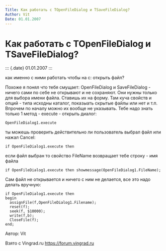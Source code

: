 ```yaml
---
Title: Как работать с TOpenFileDialog и TSaveFileDialоg?
Author: Vit
Date: 01.01.2007
---
```



Как работать с TOpenFileDialog и TSaveFileDialоg?
=================================================

::: {.date}
01.01.2007
:::

как именно с ними работать чтобы на с: открыть файл?

Похоже я понял что тебя смущает: OpenFileDialog и SaveFileDialog -
ничего сами по себе не открывают и не сохраняют. Они нужны только для
выбора имени файла. Ставишь их на форму. Там куча свойств и опций - типа
исходны каталог, показыать скрытые файлы или нет и т.п. Впрочем по
началу можно их вообще не указывать. Тебе надо знать только 1 метод -
execute - открыть диалог:

    OpenFileDialog1.execute 

ты можешь проверить действительно ли пользователь выбрал файл или нажал
Cancel:

    if OpenFileDialog1.execute then 

если файл выбран то свойство FileName возвращает тебе строку - имя файла

    if OpenFileDialog1.execute then showmessage(OpenFileDialog1.FileName);

Сам файл не открывается и ничего с ним не делается, все это надо делать
вручную:

    if OpenFileDialog1.execute then
    begin
      assignFile(f,OpenFileDialog1.Filename);
      reset(f);
      seek(f, $10000);
      write(f,b);
      CloseFile(f);
    end;

Автор: Vit

Взято с Vingrad.ru <https://forum.vingrad.ru>
